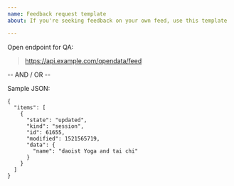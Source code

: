 ```yaml
---
name: Feedback request template
about: If you're seeking feedback on your own feed, use this template

---
```


Open endpoint for QA:
> https://api.example.com/opendata/feed

-- AND / OR --

Sample JSON:

```
{
  "items": [
    {
      "state": "updated",
      "kind": "session",
      "id": 61655,
      "modified": 1521565719,
      "data": {
        "name": "daoist Yoga and tai chi"
      }
    }
  ]
}
```
